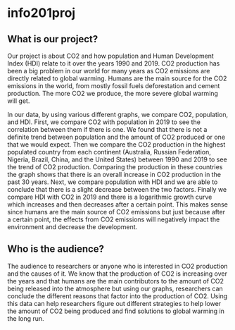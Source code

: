 # info201proj

## What is our project?

  Our project is about CO2 and how population and Human Development Index (HDI) 
relate to it over the years 1990 and 2019. CO2 production has been a big problem 
in our world for many years as CO2 emissions are directly related to global 
warming. Humans are the main source for the CO2 emissions in the world, from 
mostly fossil fuels deforestation and cement production. The more CO2 we produce,
the more severe global warming will get.

  In our data, by using various different graphs, we compare CO2, population, and
HDI. First, we compare CO2 with population in 2019 to see the correlation between
them if there is one. We found that there is not a definite trend between
population and the amount of CO2 produced or one that we would expect. Then we
compare the CO2 production in the highest populated country from each continent
(Australia, Russian Federation, Nigeria, Brazil, China, and the United States)
between 1990 and 2019 to see the trend of CO2 production. Comparing the 
production in these countries the graph shows that there is an overall increase 
in CO2 production in the past 30 years. Next, we compare population with HDI and 
we are able to conclude that there is a slight decrease between the two factors.
Finally we compare HDI with CO2 in 2019 and there is a logarithmic growth curve
which increases and then decreases after a certain point. This makes sense since
humans are the main source of CO2 emissions but just because after a certain point,
the effects from CO2 emissions will negatively impact the environment and decrease
the development.

## Who is the audience?

  The audience to researchers or anyone who is interested in CO2 production and the
causes of it. We know that the production of CO2 is increasing over the years and
that humans are the main contributors to the amount of CO2 being released into the
atmosphere but using our graphs, researchers can conclude the different reasons
that factor into the production of CO2. Using this data can help researchers figure
out different strategies to help lower the amount of CO2 being produced and find
solutions to global warming in the long run.


